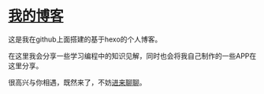 

# [我的博客](http://jixiaoyong.github.io) 

这是我在github上面搭建的基于hexo的个人博客。

在这里我会分享一些学习编程中的知识见解，同时也会将我自己制作的一些APP在这里分享。

很高兴与你相遇，既然来了，不妨[进来聊聊](http://jixiaoyong.github.io)。
